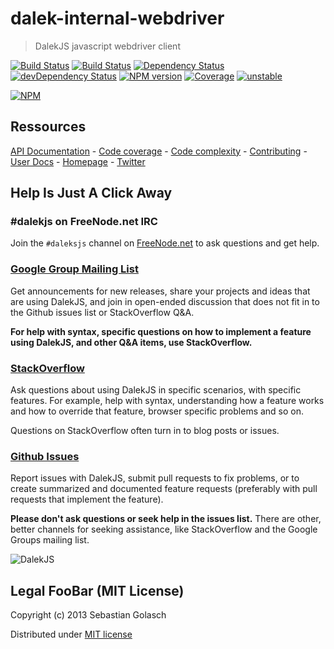 dalek-internal-webdriver
========================

> DalekJS javascript webdriver client

[![Build Status](https://travis-ci.org/dalekjs/dalek-internal-webdriver.png)](https://travis-ci.org/dalekjs/dalek-internal-webdriver)
[![Build Status](https://drone.io/github.com/dalekjs/dalek-internal-webdriver/status.png)](https://drone.io/github.com/dalekjs/dalek-internal-webdriver/latest)
[![Dependency Status](https://david-dm.org/dalekjs/dalek-internal-webdriver.png)](https://david-dm.org/dalekjs/dalek-internal-webdriver)
[![devDependency Status](https://david-dm.org/dalekjs/dalek-internal-webdriver/dev-status.png)](https://david-dm.org/dalekjs/dalek-internal-webdriver#info=devDependencies)
[![NPM version](https://badge.fury.io/js/dalek-internal-webdriver.png)](http://badge.fury.io/js/dalek-internal-webdriver)
[![Coverage](http://dalekjs.com/package/dalek-internal-webdriver/master/coverage/coverage.png)](http://dalekjs.com/package/dalek-internal-webdriver/master/coverage/index.html)
[![unstable](https://rawgithub.com/hughsk/stability-badges/master/dist/unstable.svg)](http://github.com/hughsk/stability-badges)

[![NPM](https://nodei.co/npm/dalek-internal-webdriver.png)](https://nodei.co/npm/dalek-internal-webdriver/)
## Ressources

[API Documentation](http://dalekjs.com/package/dalek-internal-webdriver/master/api/index.html) -
[Code coverage](http://dalekjs.com/package/dalek-internal-webdriver/master/coverage/index.html) -
[Code complexity](http://dalekjs.com/package/dalek-internal-webdriver/master/complexity/index.html) -
[Contributing](https://github.com/dalekjs/dalek-internal-webdriver/blob/master/CONTRIBUTING.md) -
[User Docs](http://dalekjs.com/docs/webdriver.html) -
[Homepage](http://dalekjs.com) -
[Twitter](http://twitter.com/dalekjs)

## Help Is Just A Click Away

### #dalekjs on FreeNode.net IRC

Join the `#daleksjs` channel on [FreeNode.net](http://freenode.net) to ask questions and get help.

### [Google Group Mailing List](https://groups.google.com/forum/#!forum/dalekjs)

Get announcements for new releases, share your projects and ideas that are
using DalekJS, and join in open-ended discussion that does not fit in
to the Github issues list or StackOverflow Q&A.

**For help with syntax, specific questions on how to implement a feature
using DalekJS, and other Q&A items, use StackOverflow.**

### [StackOverflow](http://stackoverflow.com/questions/tagged/dalekjs)

Ask questions about using DalekJS in specific scenarios, with
specific features. For example, help with syntax, understanding how a feature works and
how to override that feature, browser specific problems and so on.

Questions on StackOverflow often turn in to blog posts or issues.

### [Github Issues](//github.com/dalekjs/dalek-internal-webdriver/issues)

Report issues with DalekJS, submit pull requests to fix problems, or to
create summarized and documented feature requests (preferably with pull
requests that implement the feature).

**Please don't ask questions or seek help in the issues list.** There are
other, better channels for seeking assistance, like StackOverflow and the
Google Groups mailing list.

![DalekJS](https://raw.github.com/dalekjs/dalekjs.com/master/img/logo.jpg)

## Legal FooBar (MIT License)

Copyright (c) 2013 Sebastian Golasch

Distributed under [MIT license](https://github.com/dalekjs/dalek-internal-webdriver/blob/master/LICENSE-MIT)

